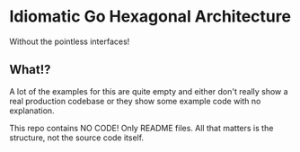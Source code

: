 # Idiomatic Go Hexagonal Architecture

Without the pointless interfaces!

## What!?

A lot of the examples for this are quite empty and either don't really show a real production codebase or they show some example code with no explanation.

This repo contains NO CODE! Only README files. All that matters is the structure, not the source code itself.

